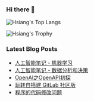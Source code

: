 ### Hi there 👋

<!--
**hchen90/hchen90** is a ✨ _special_ ✨ repository because its `README.md` (this file) appears on your GitHub profile.

Here are some ideas to get you started:

- 🔭 I’m currently working on ...
- 🌱 I’m currently learning ...
- 👯 I’m looking to collaborate on ...
- 🤔 I’m looking for help with ...
- 💬 Ask me about ...
- 📫 How to reach me: ...
- 😄 Pronouns: ...
- ⚡ Fun fact: ...
-->

<!-- ![Hsiang's GitHub stats](https://github-readme-stats.vercel.app/api?username=hchen90) -->

![Hsiang's Top Langs](https://github-readme-stats.vercel.app/api/top-langs/?username=hchen90)

![Hsiang's Trophy](https://github-profile-trophy.vercel.app/?username=hchen90)

### Latest Blog Posts

<!-- BLOG-POST-LIST:START -->
- [人工智能笔记 - 机器学习](https://hchen90.top/post/ai2-studylog-ml)
- [人工智能笔记 - 数据分析和决策](https://hchen90.top/post/ai1-studylog-dataanalysis)
- [OpenAI之OpenAPI初探](https://hchen90.top/post/openaiapirsh)
- [玩转自搭建 GitLab 社区版](https://hchen90.top/post/deploygitlabcerunner)
- [程序的代码修改问题](https://hchen90.top/post/codemodification)
<!-- BLOG-POST-LIST:END -->
